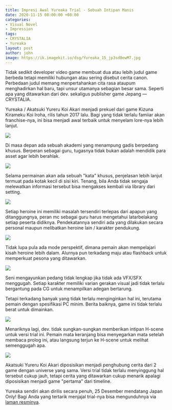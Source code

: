 ```yaml
---
title: Impresi Awal Yureaka Trial - Sebuah Intipan Manis
date: 2020-11-15 08:00:00 +08:00
categories:
- Visual Novel
- Impression
tags:
- CRYSTALIA
- Yureaka
layout: post
author: john
image: https://ik.imagekit.io/dsg/Yureaka_15_jp3sd0ewM7.jpg
---
```


Tidak sedikit developer video game membuat dua atau lebih judul game berbeda tetapi memiliki hubungan atau sering disebut cerita canon. Perbedaan judul memang menpertahankan cita rasa ataupum menghadirkan hal baru, tapi unsur utamanya sebagian besar sama. Seperti apa yang ditawarkan dari dev. sekaligus publisher game Jepang — CRYSTALIA.

Yureaka / Akatsuki Yureru Koi Akari menjadi prekuel dari game Kizuna Kirameku Koi Iroha, rilis tahun 2017 lalu. Bagi yang tidak terlalu famiiar akan franchise-nya, ini bisa menjadi awal terbaik untuk menyelam lore-nya lebih lanjut.

![](https://ik.imagekit.io/dsg/Yureaka_11_HmcLZ2ORQ.jpg)

Di masa depan ada sebuah akademi yang menampung gadis berpedang khusus. Berperan sebagai guru, tugasnya tidak bukan adalah mendidik para asset agar lebih berahlak.

![](https://ik.imagekit.io/dsg/Yureaka_3_2jO7LbZ5w.jpg)

Selama permainan akan ada sebuah "kata" khusus, penjelasan lebih lanjut termuat pada kotak kecil di sisi kiri. Tenang, bila Anda tidak sengaja melewatkan informasi tersebut bisa mengakses kembali via library dari setting.

![](https://ik.imagekit.io/dsg/Yureaka_10_FApkx03Qcj.jpg)

Setiap heroine ini memiliki masalah tersendiri terlepas dari apapun yang ditanggungnya, peran mc sebagai guru harus mengetahui latarbelakang setiap peserta didiknya. Pendekatannya sendiri ada yang dilakukan secara personal maupun melibatkan heroine lain / karakter pendukung.

![](https://ik.imagekit.io/dsg/Yureaka_8_uqR55QGRUi.jpg)

Tidak lupa pula ada mode perspektif, dimana pemain akan mempelajari kisah heroine lebih dalam. Alurnya pun terkadang maju atau flashback untuk memperkuat pesona yang ditawarkan.

![](https://ik.imagekit.io/dsg/Yureaka_6_30dgWdZYD.jpg)

Seni mengayunkan pedang tidak lengkap jika tidak ada VFX/SFX menggugah. Setiap karakter memiliki varian gerakan visual jadi tidak terlalu bergantung pada CG untuk menampilkan adegan bertarung.

Tetapi terkadang banyak yang tidak terlalu menginginkan hal ini, terutama pemain dengan spesifikasi PC minim. Berita baiknya, game ini tidak terlalu berat untuk dimainkan.

![](https://ik.imagekit.io/dsg/Yureaka_2_R3qpsQq5U.jpg)

Menariknya lagi, dev. tidak sungkan-sungkan memberikan intipan H-scene untuk versi trial ini. Pemain mata keranjang bisa menyegarkan mata setelah membaca prolog ini, atau langsung terjun ke H-scene untuk melihat semenggugah apa.

![](https://ik.imagekit.io/dsg/Yureaka_4_SEXNXm_NA.jpg)

Akatsuki Yureru Koi Akari diposisikan menjadi penghubung cerita dari 2 game dengan universe yang sama. Versi trial tidak terlalu menyinggung hal tersebut cukup jauh, tetapi cerita yang ditawarkan cukup menarik apalagi diposisikan menjadi game "pertama" dari timeline.

Yureaka sendiri akan dirilis secara penuh, 25 Desember mendatang Japan Only! Bagi Anda yang tertarik menjajal trial-nya bisa mengunduhnya via [laman resminya](http://crystalia.amusecraft.com/yureaka/download.html). 
